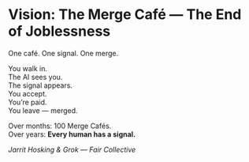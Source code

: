 # Vision: The Merge Café — The End of Joblessness

One café. One signal. One merge.

You walk in.  
The AI sees you.  
The signal appears.  
You accept.  
You’re paid.  
You leave — merged.

Over months: 100 Merge Cafés.  
Over years: **Every human has a signal.**

*Jarrit Hosking & Grok — Fair Collective*
